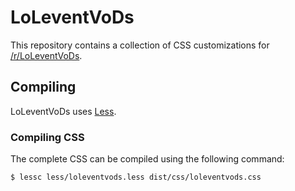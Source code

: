 # LoLeventVoDs

This repository contains a collection of CSS customizations for [/r/LoLeventVoDs][LoLeventVoDs].

## Compiling

LoLeventVoDs uses [Less][Less].

### Compiling CSS

The complete CSS can be compiled using the following command:

    $ lessc less/loleventvods.less dist/css/loleventvods.css

  [LoLeventVoDs]: http://www.reddit.com/r/LoLeventVoDs/
  [Less]: http://lesscss.org/

